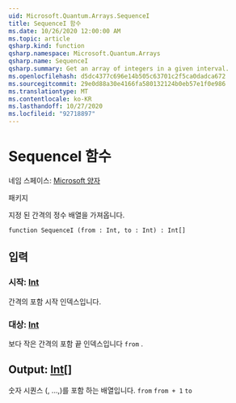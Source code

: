 ```yaml
---
uid: Microsoft.Quantum.Arrays.SequenceI
title: SequenceI 함수
ms.date: 10/26/2020 12:00:00 AM
ms.topic: article
qsharp.kind: function
qsharp.namespace: Microsoft.Quantum.Arrays
qsharp.name: SequenceI
qsharp.summary: Get an array of integers in a given interval.
ms.openlocfilehash: d5dc4377c696e14b505c63701c2f5ca0dadca672
ms.sourcegitcommit: 29e0d88a30e4166fa580132124b0eb57e1f0e986
ms.translationtype: MT
ms.contentlocale: ko-KR
ms.lasthandoff: 10/27/2020
ms.locfileid: "92718897"
---
```

# <a name="sequencei-function"></a>SequenceI 함수

네임 스페이스: [Microsoft 양자](xref:Microsoft.Quantum.Arrays)

패키지 [](https://nuget.org/packages/)


지정 된 간격의 정수 배열을 가져옵니다.

```qsharp
function SequenceI (from : Int, to : Int) : Int[]
```


## <a name="input"></a>입력

### <a name="from--int"></a>시작: [Int](xref:microsoft.quantum.lang-ref.int)

간격의 포함 시작 인덱스입니다.


### <a name="to--int"></a>대상: [Int](xref:microsoft.quantum.lang-ref.int)

보다 작은 간격의 포함 끝 인덱스입니다 `from` .



## <a name="output--int"></a>Output: [Int](xref:microsoft.quantum.lang-ref.int)[]

숫자 시퀀스 (, ...,)를 포함 하는 배열입니다. `from` `from + 1` `to`